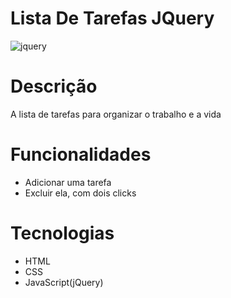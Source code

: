 # Lista De Tarefas JQuery

![jquery](https://github.com/CaioAguiar1/ListaDeTarefasJQuery/assets/88971985/03bc5380-22da-44a6-8083-28031790dded)

# Descrição
 A lista de tarefas para organizar o trabalho e a vida

# Funcionalidades
- Adicionar uma tarefa
- Excluir ela, com dois clicks

# Tecnologias
- HTML
- CSS
- JavaScript(jQuery)
